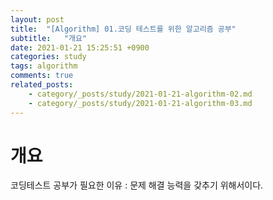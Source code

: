 ```yaml
---
layout: post
title:  "[Algorithm] 01.코딩 테스트를 위한 알고리즘 공부"
subtitle:   "개요"
date: 2021-01-21 15:25:51 +0900
categories: study
tags: algorithm
comments: true
related_posts:
    - category/_posts/study/2021-01-21-algorithm-02.md
    - category/_posts/study/2021-01-21-algorithm-03.md
---
```


# 개요

코딩테스트 공부가 필요한 이유 : 문제 해결 능력을 갖추기 위해서이다.
